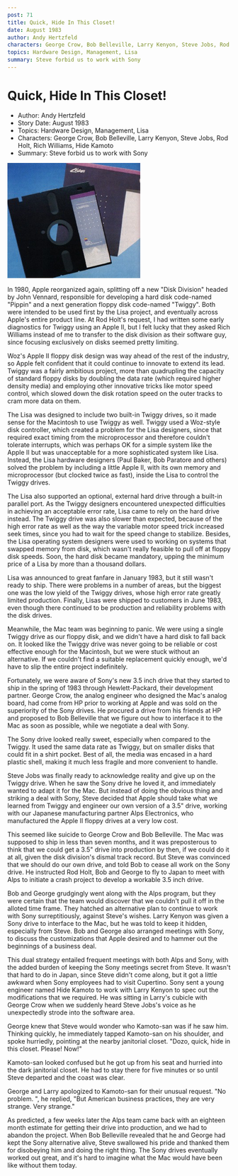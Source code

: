 ```yaml
---
post: 71
title: Quick, Hide In This Closet!
date: August 1983
author: Andy Hertzfeld
characters: George Crow, Bob Belleville, Larry Kenyon, Steve Jobs, Rod Holt, Rich Williams, Hide Kamoto
topics: Hardware Design, Management, Lisa
summary: Steve forbid us to work with Sony
---
```


# Quick, Hide In This Closet!
* Author: Andy Hertzfeld
* Story Date: August 1983
* Topics: Hardware Design, Management, Lisa
* Characters: George Crow, Bob Belleville, Larry Kenyon, Steve Jobs, Rod Holt, Rich Williams, Hide Kamoto
* Summary: Steve forbid us to work with Sony

![A Twiggy diskette](images/twiggy.jpg) 
    
In 1980, Apple reorganized again, splitting off a new "Disk Division" headed by John Vennard, responsible for developing a hard disk code-named "Pippin" and a next generation floppy disk code-named "Twiggy".  Both were intended to be used first by the Lisa project, and eventually across Apple's entire product line.  At Rod Holt's request, I had written some early diagnostics for Twiggy using an Apple II, but I felt lucky that they asked Rich Williams instead of me to transfer to the disk division as their software guy, since focusing exclusively on disks seemed pretty limiting.

Woz's Apple II floppy disk design was way ahead of the rest of the industry, so Apple felt confident that it could continue to innovate to extend its lead.  Twiggy was a fairly ambitious project, more than quadrupling the capacity of standard floppy disks by doubling the data rate (which required higher density media) and employing other innovative tricks like motor speed control, which slowed down the disk rotation speed on the outer tracks to cram more data on them.  

The Lisa was designed to include two built-in Twiggy drives, so it made sense for the Macintosh to use Twiggy as well.  Twiggy used a Woz-style disk controller, which created a problem for the Lisa designers, since that required exact timing from the microprocessor and therefore couldn't tolerate interrupts, which was perhaps OK for a simple system like the Apple II but was unacceptable for a more sophisticated system like Lisa.  Instead, the Lisa hardware designers (Paul Baker, Bob Paratore and others) solved the problem by including a little Apple II, with its own memory and microprocessor (but clocked twice as fast), inside the Lisa to control the Twiggy drives.

The Lisa also supported an optional, external hard drive through a built-in parallel port.  As the Twiggy designers encountered unexpected difficulties in achieving an acceptable error rate, Lisa came to rely on the hard drive instead.   The Twiggy drive was also slower than expected, because of the high error rate as well as the way the variable motor speed trick increased seek times, since you had to wait for the speed change to stabilize.  Besides, the Lisa operating system designers were used to working on systems that swapped memory from disk, which wasn't really feasible to pull off at floppy disk speeds.  Soon, the hard disk became mandatory, upping the minimum price of a Lisa by more than a thousand dollars.

Lisa was announced to great fanfare in January 1983, but it still wasn't ready to ship.  There were problems in a number of areas, but the biggest one was the low yield of the Twiggy drives, whose high error rate greatly limited production.  Finally, Lisas were shipped to customers in June 1983, even though there continued to be production and reliability problems with the disk drives.

Meanwhile, the Mac team was beginning to panic.  We were using a single Twiggy drive as our floppy disk, and we didn't have a hard disk to fall back on.  It looked like the Twiggy drive was never going to be reliable or cost effective enough for the Macintosh, but we were stuck without an alternative.  If we couldn't find a suitable replacement quickly enough, we'd have to slip the entire project indefinitely.

Fortunately, we were aware of Sony's new 3.5 inch drive that they started to ship in the spring of 1983 through Hewlett-Packard, their development partner.  George Crow, the analog engineer who designed the Mac's analog board, had come from HP prior to working at Apple and was sold on the superiority of the Sony drives.  He procured a drive from his friends at HP and proposed to Bob Belleville that we figure out how to interface it to the Mac as soon as possible, while we negotiate a deal with Sony.

The Sony drive looked really sweet, especially when compared to the Twiggy.  It used the same data rate as Twiggy, but on smaller disks that could fit in a shirt pocket.  Best of all, the media was encased in a hard plastic shell, making it much less fragile and more convenient to handle.

Steve Jobs was finally ready to acknowledge reality and give up on the Twiggy drive.  When he saw the Sony drive he loved it, and immediately wanted to adapt it for the Mac.  But instead of doing the obvious thing and striking a deal with Sony, Steve decided that Apple should take what we learned from Twiggy and engineer our own version of a 3.5" drive, working with our Japanese manufacturing partner Alps Electronics, who manufactured the Apple II floppy drives at a very low cost.

This seemed like suicide to George Crow and Bob Belleville.  The Mac was supposed to ship in less than seven months, and it was preposterous to think that we could get a 3.5" drive into production by then, if we could do it at all, given the disk division's dismal track record.  But Steve was convinced that we should do our own drive, and told Bob to cease all work on the Sony drive.   He instructed Rod Holt, Bob and George to fly to Japan to meet with Alps to initiate a crash project to develop a workable 3.5 inch drive.

Bob and George grudgingly went along with the Alps program, but they were certain that the team would discover that we couldn't pull it off in the alloted time frame.  They hatched an alternative plan to continue to work with Sony surreptitiously, against Steve's wishes.  Larry Kenyon was given a Sony drive to interface to the Mac, but he was told to keep it hidden, especially from Steve.  Bob and George also arranged meetings with Sony, to discuss the customizations that Apple desired and to hammer out the beginnings of a business deal.

This dual strategy entailed frequent meetings with both Alps and Sony, with the added burden of keeping the Sony meetings secret from Steve.  It wasn't that hard to do in Japan, since Steve didn't come along, but it got a little awkward when Sony employees had to visit Cupertino. Sony sent a young engineer named Hide Kamoto to work with Larry Kenyon to spec out the modifications that we required.  He was sitting in Larry's cubicle with George Crow when we suddenly heard Steve Jobs's voice as he unexpectedly strode into the software area.

George knew that Steve would wonder who Kamoto-san was if he saw him.  Thinking quickly, he immediately tapped Kamoto-san on his shoulder, and spoke hurriedly, pointing at the nearby janitorial closet.  "Dozo, quick, hide in this closet. Please! Now!"

Kamoto-san looked confused but he got up from his seat and hurried into the dark janitorial closet.  He had to stay there for five minutes or so until Steve departed and the coast was clear.

George and Larry apologized to Kamoto-san for their unusual request.  "No problem. ", he replied, "But American business practices, they are very strange. Very strange." 

As predicted, a few weeks later the Alps team came back with an eighteen month estimate for getting their drive into production, and we had to abandon the project.  When Bob Belleville revealed that he and George had kept the Sony alternative alive, Steve swallowed his pride and thanked them for disobeying him and doing the right thing.  The Sony drives eventually worked out great, and it's hard to imagine what the Mac would have been like without them today.